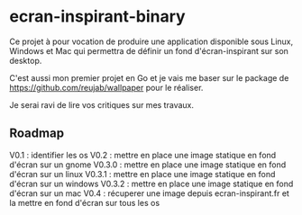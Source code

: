 # ecran-inspirant-binary

Ce projet à pour vocation de produire une application disponible sous Linux, Windows et Mac qui permettra de définir un fond d'écran-inspirant sur son desktop.

C'est aussi mon premier projet en Go et je vais me baser sur le package de https://github.com/reujab/wallpaper pour le réaliser.

Je serai ravi de lire vos critiques sur mes travaux.

## Roadmap

V0.1 : identifier les os
V0.2 : mettre en place une image statique en fond d'écran sur un gnome
V0.3.0 : mettre en place une image statique en fond d'écran sur un linux
V0.3.1 : mettre en place une image statique en fond d'écran sur un windows
V0.3.2 : mettre en place une image statique en fond d'écran sur un mac
V0.4 : récuperer une image depuis ecran-inspirant.fr et la mettre en fond d'écran sur tous les os
